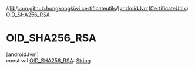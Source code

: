 //[lib](../../../index.md)/[com.github.hongkongkiwi.certificateutils](../index.md)/[[androidJvm]CertificateUtils](index.md)/[OID_SHA256_RSA](-o-i-d_-s-h-a256_-r-s-a.md)

# OID_SHA256_RSA

[androidJvm]\
const val [OID_SHA256_RSA](-o-i-d_-s-h-a256_-r-s-a.md): [String](https://kotlinlang.org/api/latest/jvm/stdlib/kotlin/-string/index.html)
